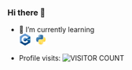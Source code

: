 ### Hi there 👋

<!--
**johnrcab/johnrcab** is a ✨ _special_ ✨ repository because its `README.md` (this file) appears on your GitHub profile.

Here are some ideas to get you started:

- 🔭 I’m currently working on ...
-->
- 🌱 I’m currently learning <div>
<img src="https://github.com/devicons/devicon/blob/master/icons/cplusplus/cplusplus-original.svg" title="C++" alt="C++" width="24" height="24"/>&nbsp;
<img src="https://github.com/devicons/devicon/blob/master/icons/python/python-original.svg" title="Python" alt="Python" width="24" height="24"/>&nbsp;
</div>
<!--
- 👯 I’m looking to collaborate on ...
- 🤔 I’m looking for help with ...
- 💬 Ask me about ...
- 📫 How to reach me: ...
- 😄 Pronouns: ...
- ⚡ Fun fact: ...
-->

- Profile visits:
![VISITOR COUNT](https://profile-counter.glitch.me/{johnrcab}/count.svg)
